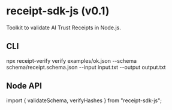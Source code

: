 # receipt-sdk-js (v0.1)
Toolkit to validate AI Trust Receipts in Node.js.

## CLI
npx receipt-verify verify examples/ok.json --schema schema/receipt.schema.json --input input.txt --output output.txt

## Node API
import { validateSchema, verifyHashes } from "receipt-sdk-js";
